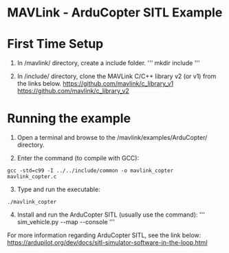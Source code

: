# MAVLink - ArduCopter SITL Example

# First Time Setup
1. In /mavlink/ directory, create a include folder.
'''
mkdir include
'''

2. In /include/ directory, clone the MAVLink C/C++ library v2 (or v1) from the links below.
https://github.com/mavlink/c_library_v1
https://github.com/mavlink/c_library_v2

# Running the example
1. Open a terminal and browse to the /mavlink/examples/ArduCopter/ directory.

2. Enter the command (to compile with GCC):
```
gcc -std=c99 -I ../../include/common -o mavlink_copter mavlink_copter.c
```

3. Type and run the executable:

```
./mavlink_copter
```

4. Install and run the ArduCopter SITL (usually use the command):
'''
sim_vehicle.py --map --console
'''

For more information regarding ArduCopter SITL, see the link below:
https://ardupilot.org/dev/docs/sitl-simulator-software-in-the-loop.html
